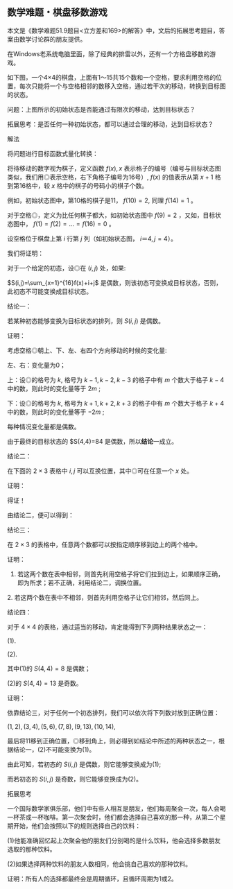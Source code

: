 ## 数学难题・棋盘移数游戏

本文是《数学难题51.9题目<立方差和169>的解答》中，文后的拓展思考题目，答案由数学讨论群的朋友提供。

在Windows老系统电脑里面，除了经典的排雷以外，还有一个方格盘移数的游戏。

如下图，一个4×4的棋盘，上面有1～15共15个数和一个空格，要求利用空格的位置，每次只能将一个与空格相邻的数移入空格，通过若干次的移动，转换到目标图的状态。

问题：上图所示的初始状态是否能通过有限次的移动，达到目标状态？

拓展思考：是否任何一种初始状态，都可以通过合理的移动，达到目标状态？

解法

将问题进行目标函数式量化转换：

将待移动的数字视为棋子，定义函数 $f(x),x$ 表示格子的编号（编号与目标状态图类似，我们用◎表示空格，右下角格子编号为16号）, $f(x)$ 的值表示从第 $x+1$ 格到第16格中，较 $x$ 格中的棋子的号码小的棋子个数。

例如，初始状态图中，第10格的棋子是11， $f(10)=2,$ 同理 $f(14)=1$ 。

对于空格◎，定义为比任何棋子都大，如初始状态图中 $f(9)=2$ ，又如，目标状态图中， $f(1)=f(2)=...=f(16)=0$ 。

设空格位于棋盘上第 $i$ 行第 $j$ 列（如初始状态图， $i＝4,j=4$）。

我们将证明：

对于一个给定的初态，设◎在 $(i,j)$ 处，如果:

$S(i,j)=\sum_{x=1}^{16}f(x)+i+j$ 是偶数，则该初态可变换成目标状态，否则，此初态不可能变换成目标状态。

结论一：

若某种初态能够变换为目标状态的排列，则 $S(i,j)$ 是偶数。

证明：

考虑空格◎朝上、下、左、右四个方向移动的时候的变化量:

左、右：变化量为0；

上：设◎的格号为 $k,$ 格号为 $k-1,k-2,k-3$ 的格子中有 $m$ 个数大于格子 $k-4$ 中的数，则此时的变化量等于 $2m$ ;

下：设◎的格号为 $k,$ 格号为 $k+1,k+2,k+3$ 的格子中有 $m$ 个数大于格子 $k+4$ 中的数，则此时的变化量等于 $-2m$ ;

每种情况变化量都是偶数。

由于最终的目标状态的 $S(4,4)=84 是偶数，所以**结论**一成立。

结论二：

在下面的 $2\times 3$ 表格中 $i,j$ 可以互换位置，其中◎可在任意一个 $x$ 处。

证明：

得证！

由结论二，便可以得到：

结论三：

在 $2\times 3$ 的表格中，任意两个数都可以按指定顺序移到边上的两个格中。

证明：

1. 若这两个数在表中相邻，则首先利用空格子将它们拉到边上，如果顺序正确，即为所求；若不正确，利用结论二，调换位置。

2. 若这两个数在表中不相邻，则首先利用空格子让它们相邻，然后同上。

结论四：

对于 $4\times 4$ 的表格，通过适当的移动，肯定能得到下列两种结果状态之一：

(1).

(2).

其中(1)的 $S(4,4)=8$ 是偶数；

(2)的 $S(4,4)=13$ 是奇数。

证明：

依靠结论三，对于任何一个初态排列，我们可以依次将下列数对放到正确位置：

$(1,2),(3,4),(5,6),(7,8),(9,13),(10,14),$ 

最后将11移到正确位置，◎移到角上，则必得到如结论中所述的两种状态之一，根据结论一，(2)不可能变换为(1)。

由此可知，若初态的 $S(i,j)$ 是偶数，则它能够变换成为(1);

而若初态的 $S(i,j)$ 是奇数，则它能够变换成为(2)。

拓展思考

一个国际数学家俱乐部，他们中有些人相互是朋友，他们每周聚会一次，每人会喝一杯茶或一杯咖啡。第一次聚会时，他们都会选择自己喜欢的那一种，从第二个星期开始，他们会按照以下的规则选择自己的饮料：  

(1)他能准确回忆起上次聚会他的朋友们分别喝的是什么饮料，他会选择多数朋友选取的那种饮料。  

(2)如果选择两种饮料的朋友人数相同，他会挑自己喜欢的那种饮料。

证明：所有人的选择都最终会是周期循环，且循环周期为1或2。





